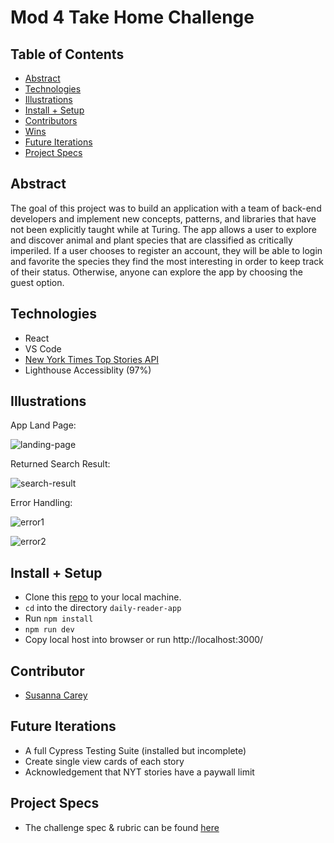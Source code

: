 # Mod 4 Take Home Challenge

## Table of Contents
  - [Abstract](#abstract)
  - [Technologies](#technologies)
  - [Illustrations](#illustrations)
  - [Install + Setup](#set-up)
  - [Contributors](#contributors)
  - [Wins](#wins)
  - [Future Iterations](#future-iterations)
  - [Project Specs](#project-specs)

## Abstract
The goal of this project was to build an application with a team of back-end developers and implement new concepts, patterns, and libraries that have not been explicitly taught while at Turing.
The app allows a user to explore and discover animal and plant species that are classified as critically imperiled. If a user chooses to register an account, they will be able to login and favorite the species they find the most interesting in order to keep track of their status. Otherwise, anyone can explore the app by choosing the guest option.  


## Technologies
  - React
  - VS Code
  - [New York Times Top Stories API](https://developer.nytimes.com/docs/top-stories-product/1/overview)
  - Lighthouse Accessiblity (97%)

## Illustrations

App Land Page:

![landing-page](https://user-images.githubusercontent.com/83846677/163568367-b3050387-d3d4-40e8-9a33-420927cd9fbb.png)

Returned Search Result:

![search-result](https://user-images.githubusercontent.com/83846677/163568375-54ac17de-2fc7-4368-a775-0443c6ce8b6c.png)

Error Handling:

![error1](https://user-images.githubusercontent.com/83846677/163568721-d9a4c652-0fa1-4d83-9e79-06e452b637d5.png)

![error2](https://user-images.githubusercontent.com/83846677/163568414-144f248b-4917-4576-a688-4560639f974e.png)


## Install + Setup
  - Clone this [repo](https://github.com/susannaopal/daily-reader-app) to your local machine.
  - `cd` into the directory `daily-reader-app`
  - Run `npm install`
  - `npm run dev`
  - Copy local host into browser or run http://localhost:3000/

## Contributor
  - [Susanna Carey](https://github.com/susannaopal)

## Future Iterations
  - A full Cypress Testing Suite (installed but incomplete)
  - Create single view cards of each story 
  - Acknowledgement that NYT stories have a paywall limit 


## Project Specs
  - The challenge spec & rubric can be found [here](https://www.google.com/url?q=https://mod4.turing.edu/projects/take_home/&sa=D&source=calendar&usd=2&usg=AOvVaw1GtOKy4X9E8REw0yVV_1Oe)
